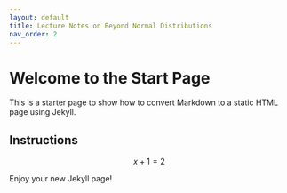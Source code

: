 ```yaml
---
layout: default
title: Lecture Notes on Beyond Normal Distributions
nav_order: 2
---
```


# Welcome to the Start Page

This is a starter page to show how to convert Markdown to a static HTML page using Jekyll.

## Instructions

$$x+1 = 2 $$

Enjoy your new Jekyll page!
